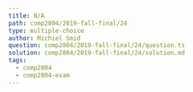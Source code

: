 ```yaml
---
title: N/A
path: comp2804/2019-fall-final/24
type: multiple-choice
author: Michiel Smid
question: comp2804/2019-fall-final/24/question.ts
solution: comp2804/2019-fall-final/24/solution.md
tags:
  - comp2804
  - comp2804-exam
---
```

